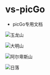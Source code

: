 # vs-picGo

* picGo专用文档

![玉龙山](https://cdn.jsdelivr.net/gh/liu15388282385/Picture-Bed/2021/玉龙山.jpg)

![大明山](https://cdn.jsdelivr.net/gh/liu15388282385/Picture-Bed/2021/大明山.jpg)

![阿尔卑斯山](https://cdn.jsdelivr.net/gh/liu15388282385/Picture-Bed/2021/阿尔卑斯山风景4k高清壁纸3840x2160_彼岸图网.jpg)

![日落](https://cdn.jsdelivr.net/gh/liu15388282385/Picture-Bed/2021/日落.jpg)